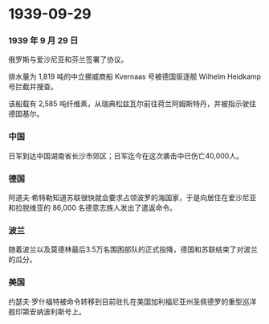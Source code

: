 # 1939-09-29

### 1939 年 9 月 29 日

俄罗斯与爱沙尼亚和芬兰签署了协议。

排水量为 1,819 吨的中立挪威商船 Kvernaas 号被德国驱逐舰 Wilhelm Heidkamp
号拦截并搜查。

该船载有 2,585
吨纤维素，从瑞典松兹瓦尔前往荷兰阿姆斯特丹，并被指示驶往德国基尔。

### 中国

日军到达中国湖南省长沙市郊区；日军迄今在这次袭击中已伤亡40,000人。

### 德国

阿道夫·希特勒知道苏联很快就会要求占领波罗的海国家，于是向居住在爱沙尼亚和拉脱维亚的
86,000 名德意志族人发出了遣返命令。

### 波兰

随着波兰以及莫德林最后3.5万名围困部队的正式投降，德国和苏联结束了对波兰的瓜分。

### 美国

约瑟夫·罗什福特被命令转移到目前驻扎在美国加利福尼亚州圣佩德罗的重型巡洋舰印第安纳波利斯号上。